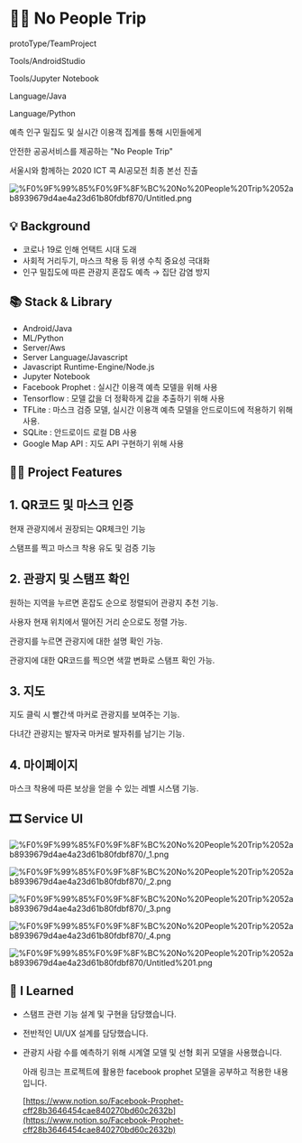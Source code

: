 # 🙅🏼 No People Trip

protoType/TeamProject

Tools/AndroidStudio

Tools/Jupyter Notebook

Language/Java

Language/Python

예측 인구 밀집도 및 실시간 이용객 집계를 통해 시민들에게 

안전한 공공서비스를 제공하는 "No People Trip"

서울시와 함께하는 2020 ICT 콕 AI공모전 최종 본선 진출

![%F0%9F%99%85%F0%9F%8F%BC%20No%20People%20Trip%2052ab8939679d4ae4a23d61b80fdbf870/Untitled.png](%F0%9F%99%85%F0%9F%8F%BC%20No%20People%20Trip%2052ab8939679d4ae4a23d61b80fdbf870/Untitled.png)

## 💡 Background

- 코로나 19로 인해 언택트 시대 도래
- 사회적 거리두기, 마스크 착용 등 위생 수칙 중요성 극대화
- 인구 밀집도에 따른 관광지 혼잡도 예측 → 집단 감염 방지

## **📚 Stack & Library**

- Android/Java
- ML/Python
- Server/Aws
- Server Language/Javascript
- Javascript Runtime-Engine/Node.js
- Jupyter Notebook
- Facebook Prophet : 실시간 이용객 예측 모델을 위해 사용
- Tensorflow : 모델 값을 더 정확하게 값을 추출하기 위해 사용
- TFLite : 마스크 검증 모델, 실시간 이용객 예측 모델을 안드로이드에 적용하기 위해 사용.
- SQLite : 안드로이드 로컬 DB 사용
- Google Map API : 지도 API 구현하기 위해 사용

## 👩‍💻 Project Features


## 1. QR코드 및 마스크 인증

현재 관광지에서 권장되는  QR체크인 기능

스탬프를 찍고 마스크 착용 유도 및 검증 기능

## 2. 관광지 및 스탬프 확인

원하는 지역을 누르면 혼잡도 순으로 정렬되어 관광지 추천 기능.

사용자 현재 위치에서 떨어진 거리 순으로도 정렬 가능.

관광지를 누르면 관광지에 대한 설명 확인 가능.

관광지에 대한 QR코드를 찍으면 색깔 변화로 스탬프 확인 가능.

## 3. 지도

지도 클릭 시 빨간색 마커로 관광지를 보여주는 기능.

다녀간 관광지는 발자국 마커로 발자취를 남기는 기능.

## 4. 마이페이지

마스크 착용에 따른 보상을 얻을 수 있는 레벨 시스탬 기능.

## 🎞️ Service UI

![%F0%9F%99%85%F0%9F%8F%BC%20No%20People%20Trip%2052ab8939679d4ae4a23d61b80fdbf870/_1.png](%F0%9F%99%85%F0%9F%8F%BC%20No%20People%20Trip%2052ab8939679d4ae4a23d61b80fdbf870/_1.png)

![%F0%9F%99%85%F0%9F%8F%BC%20No%20People%20Trip%2052ab8939679d4ae4a23d61b80fdbf870/_2.png](%F0%9F%99%85%F0%9F%8F%BC%20No%20People%20Trip%2052ab8939679d4ae4a23d61b80fdbf870/_2.png)

![%F0%9F%99%85%F0%9F%8F%BC%20No%20People%20Trip%2052ab8939679d4ae4a23d61b80fdbf870/_3.png](%F0%9F%99%85%F0%9F%8F%BC%20No%20People%20Trip%2052ab8939679d4ae4a23d61b80fdbf870/_3.png)

![%F0%9F%99%85%F0%9F%8F%BC%20No%20People%20Trip%2052ab8939679d4ae4a23d61b80fdbf870/_4.png](%F0%9F%99%85%F0%9F%8F%BC%20No%20People%20Trip%2052ab8939679d4ae4a23d61b80fdbf870/_4.png)

![%F0%9F%99%85%F0%9F%8F%BC%20No%20People%20Trip%2052ab8939679d4ae4a23d61b80fdbf870/Untitled%201.png](%F0%9F%99%85%F0%9F%8F%BC%20No%20People%20Trip%2052ab8939679d4ae4a23d61b80fdbf870/Untitled%201.png)

## 💭 I Learned

- 스탬프 관련 기능 설계 및 구현을 담당했습니다.
- 전반적인 UI/UX 설계를 담당했습니다.
- 관광지 사람 수를 예측하기 위해 시계열 모델 및 선형 회귀 모델을 사용했습니다.

    아래 링크는 프로젝트에 활용한 facebook prophet 모델을 공부하고 적용한 내용입니다.

    [https://www.notion.so/Facebook-Prophet-cff28b3646454cae840270bd60c2632b](https://www.notion.so/Facebook-Prophet-cff28b3646454cae840270bd60c2632b)
